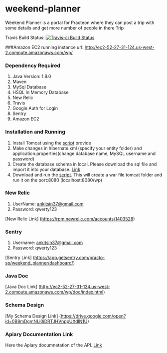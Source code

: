 # weekend-planner
Weekend Planner is a portal for Practeon where they can post a trip with some details and get more number of people in there Trip

Travis Build Status:
[![Travis-ci Build Status](https://travis-ci.org/ankitsin/weekend-planner.svg?branch=master)](https://travis-ci.org/ankitsin/weekend-planner)

###Amazon EC2 running instance url:
<http://ec2-52-27-31-124.us-west-2.compute.amazonaws.com/wp/>

### Dependency Required
1. Java Version: 1.8.0
2. Maven
3. MySql Database
4. HSQL In Memory Database
5. New Relic
6. Travis
7. Google Auth for Login
8. Sentry
9. Amazon EC2

### Installation and Running
1. Install Tomcat using the [script](https://drive.google.com/open?id=0B8mDgmNLi0iDRVktYTZja1hBZHM) provide 
2. Make changes in hibernate.xml (specify your entity folder) and application.properties(change database name, MySQL username and password)
4. Create the database schema in local. Please download the sql file and import it into your database. [Link](https://drive.google.com/file/d/0B8mDgmNLi0iDVlptZ1poMzRyNkU/view?usp=sharing)
5. Download and run the [script](https://drive.google.com/open?id=0B8mDgmNLi0iDRExNMDVqWEhmLU0). This will create a war file tomcat folder and run it on the port:8080 (localhost:8080/wp)

### New Relic
1. UserName: ankitsin37@gmail.com
2. Password: qwerty123

[New Relic Link]
(https://rpm.newrelic.com/accounts/1403528)

### Sentry
1. Username: ankitsin37@gmail.com
2. Password: qwerty123

[Sentry Link]
(https://app.getsentry.com/practo-sp/weekend_planner/dashboard/)

### Java Doc
[Java Doc Link]
(http://ec2-52-27-31-124.us-west-2.compute.amazonaws.com/wp/doc/index.html)

### Schema Design
[My Schema Design Link]
(https://drive.google.com/open?id=0B8mDgmNLi0iDRTJHVnppUXdlN1U)

### Apiary Documentation Link
Here the Apiary documnetation of the API. [Link](http://docs.weekendplanner.apiary.io/)

